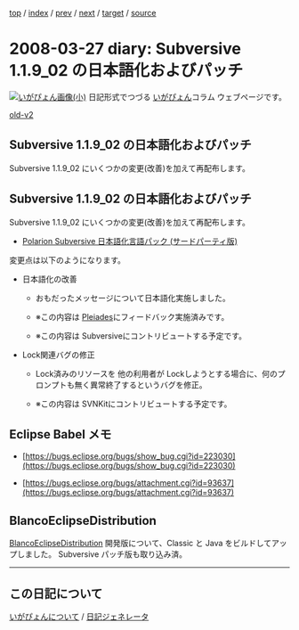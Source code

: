[top](https://igapyon.github.io/diary/) 
 / [index](https://igapyon.github.io/diary/2008/index.html) 
 / [prev](https://igapyon.github.io/diary/2008/ig080319.html) 
 / [next](https://igapyon.github.io/diary/2008/ig080403.html) 
 / [target](https://igapyon.github.io/diary/2008/ig080327.html) 
 / [source](https://github.com/igapyon/diary/blob/gh-pages/2008/ig080327.html.src.md) 

2008-03-27 diary: Subversive 1.1.9_02 の日本語化およびパッチ
=====================================================================================================
[![いがぴょん画像(小)](https://igapyon.github.io/diary/images/iga200306s.jpg "いがぴょん")](https://igapyon.github.io/diary/memo/memoigapyon.html) 日記形式でつづる [いがぴょん](https://igapyon.github.io/diary/memo/memoigapyon.html)コラム ウェブページです。

[old-v2](ig080327-orig.html)

## Subversive 1.1.9_02 の日本語化およびパッチ

Subversive 1.1.9_02 にいくつかの変更(改善)を加えて再配布します。


## Subversive 1.1.9_02 の日本語化およびパッチ

Subversive 1.1.9_02 にいくつかの変更(改善)を加えて再配布します。

* [Polarion Subversive 日本語化言語パック (サードパーティ版)](http://www.igapyon.jp/blanco/nlpack/eclipse/subversive.html)

変更点は以下のようになります。

* 日本語化の改善
  
  * おもだったメッセージについて日本語化実施しました。
    
  * ※この内容は [Pleiades](http://mergedoc.sourceforge.jp/pleiades.html)にフィードバック実施済みです。
    
  * ※この内容は Subversiveにコントリビュートする予定です。
  

  
* Lock関連バグの修正
  
  * Lock済みのリソースを 他の利用者が Lockしようとする場合に、何のプロンプトも無く異常終了するというバグを修正。
    
  * ※この内容は SVNKitにコントリビュートする予定です。
  

## Eclipse Babel メモ

* [https://bugs.eclipse.org/bugs/show_bug.cgi?id=223030](https://bugs.eclipse.org/bugs/show_bug.cgi?id=223030)
  
* [https://bugs.eclipse.org/bugs/attachment.cgi?id=93637](https://bugs.eclipse.org/bugs/attachment.cgi?id=93637)

## BlancoEclipseDistribution

[BlancoEclipseDistribution](http://www.igapyon.jp/blanco/blancoeclipsedistribution.html) 開発版について、Classic と Java をビルドしてアップしました。
Subversive パッチ版も取り込み済。

----------------------------------------------------------------------------------------------------

## この日記について
[いがぴょんについて](https://igapyon.github.io/diary/memo/memoigapyon.html) / [日記ジェネレータ](https://github.com/igapyon/igapyonv3)
